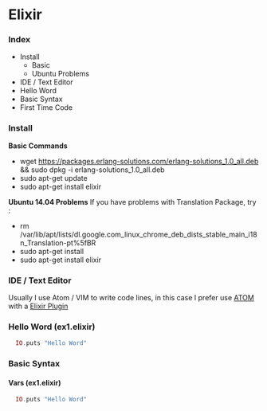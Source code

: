 # Elixir

### Index

 - Install
    - Basic
    - Ubuntu Problems
 - IDE / Text Editor
 - Hello Word
 - Basic Syntax
 - First Time Code


### Install
**Basic Commands**
 - wget https://packages.erlang-solutions.com/erlang-solutions_1.0_all.deb && sudo dpkg -i erlang-solutions_1.0_all.deb
 - sudo apt-get update
 - sudo apt-get install elixir

**Ubuntu 14.04 Problems**
If you have problems with Translation Package, try :
- rm /var/lib/apt/lists/dl.google.com_linux_chrome_deb_dists_stable_main_i18n_Translation-pt%5fBR
- sudo apt-get install
- sudo apt-get install elixir

### IDE / Text Editor
Usually I use Atom / VIM to write code lines, in this case I prefer use [ATOM](https://atom.io) with a [Elixir Plugin](https://atom.io/packages/language-elixir)

### Hello Word (ex1.elixir)
```elixir
  IO.puts "Hello Word"
```

### Basic Syntax

#### Vars (ex1.elixir)
```elixir
  IO.puts "Hello Word"
```
